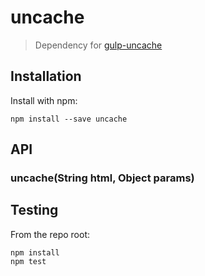 # uncache
> Dependency for [gulp-uncache](https://github.com/elmccd/gulp-uncache)
## Installation

Install with npm:

```
npm install --save uncache
```


## API

### uncache(String html, Object params)


## Testing

From the repo root:

```
npm install
npm test
```

